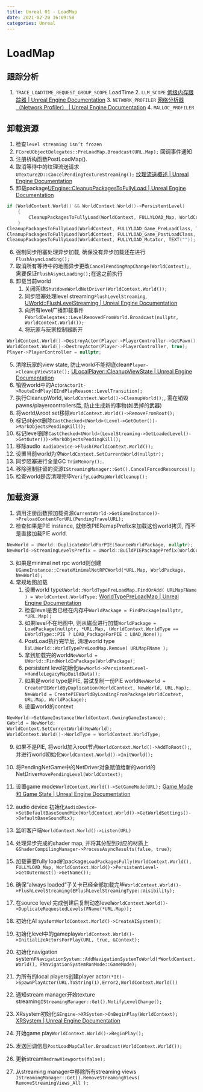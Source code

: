 ```yaml
---
title: Unreal 01 - LoadMap
date: 2021-02-20 16:09:58
categories: Unreal
---
```

# LoadMap

<!--more-->

## 跟踪分析

1. `TRACE_LOADTIME_REQUEST_GROUP_SCOPE`  LoadTime
	2. `LLM_SCOPE` [低级内存跟踪器 | Unreal Engine Documentation](https://docs.unrealengine.com/zh-CN/ProductionPipelines/DevelopmentSetup/Tools/LowLevelMemoryTracker/index.html)
	3. `NETWORK_PROFILER` [网络分析器（Network Profiler） | Unreal Engine Documentation](https://docs.unrealengine.com/zh-CN/InteractiveExperiences/Networking/NetworkProfiler/index.html)
	4. `MALLOC_PROFILER`

## 卸载资源
	
1. 检查`level streaming isn’t frozen`
2. `FCoreUObjectDelegates::PreLoadMap.Broadcast(URL.Map);` 回调事件通知
3. 注册析构函数PostLoadMap().
4. 取消等待中的纹理流送请求`UTexture2D::CancelPendingTextureStreaming();` [纹理流送概述 | Unreal Engine Documentation](https://docs.unrealengine.com/zh-CN/RenderingAndGraphics/Textures/Streaming/Overview/index.html)
5. 卸载package[UEngine::CleanupPackagesToFullyLoad | Unreal Engine Documentation](https://docs.unrealengine.com/en-US/API/Runtime/Engine/Engine/UEngine/CleanupPackagesToFullyLoad/index.html)
```cpp 
if (WorldContext.World() && WorldContext.World()->PersistentLevel)
    {
        CleanupPackagesToFullyLoad(WorldContext, FULLYLOAD_Map, WorldContext.World()->PersistentLevel->GetOutermost()->GetName());
    }
CleanupPackagesToFullyLoad(WorldContext, FULLYLOAD_Game_PreLoadClass, TEXT(""));
CleanupPackagesToFullyLoad(WorldContext, FULLYLOAD_Game_PostLoadClass, TEXT(""));
CleanupPackagesToFullyLoad(WorldContext, FULLYLOAD_Mutator, TEXT(""));
```
6. 强制同步阻塞处理异步加载, 确保没有异步加载还在进行`FlushAsyncLoading();`
7.  取消所有等待中的地图异步更改`CancelPendingMapChange(WorldContext);`, 需要保证`FlushAsyncLoading();`在这之前执行
8. 卸载当前world
   1. 关闭网络`ShutdownWorldNetDriver(WorldContext.World());`
   2.  同步阻塞处理level streaming`FlushLevelStreaming`, [UWorld::FlushLevelStreaming | Unreal Engine Documentation](https://docs.unrealengine.com/en-US/API/Runtime/Engine/Engine/UWorld/FlushLevelStreaming/index.html)
   3.  向所有level广播卸载事件`FWorldDelegates::LevelRemovedFromWorld.Broadcast(nullptr, WorldContext.World());`
   4.  将玩家与玩家控制器断开
```cpp
WorldContext.World()->DestroyActor(Player->PlayerController->GetPawn(), true);
WorldContext.World()->DestroyActor(Player->PlayerController, true);
Player->PlayerController = nullptr;
```
   5.  清除玩家的view state, 防止world不能彻底clean`Player->CleanupViewState();`  [ULocalPlayer::CleanupViewState | Unreal Engine Documentation](https://docs.unrealengine.com/en-US/API/Runtime/Engine/Engine/ULocalPlayer/CleanupViewState/index.html) 
   6.  销毁world中的Actor`ActorIt->RouteEndPlay(EEndPlayReason::LevelTransition);`
   7.  执行CleanupWorld, `WorldContext.World()->CleanupWorld();`, 需在销毁pawns/playercontrollers后, 防止生成新的事物(如丢掉的武器)
   8.  将world从root set移除`WorldContext.World()->RemoveFromRoot();`
   9.  标记object删除`CastChecked<UWorld>(Level->GetOuter())->MarkObjectsPendingKill();`
   10. 标记level删除`CastChecked<UWorld>(LevelStreaming->GetLoadedLevel()->GetOuter())->MarkObjectsPendingKill();`
   11. 移除audio`	AudioDevice->Flush(WorldContext.World());`
   12. 设置当前world为空`WorldContext.SetCurrentWorld(nullptr);`
9.  同步阻塞进行全量GC `TrimMemory();`.
10. 移除强制驻留的资源`IStreamingManager::Get().CancelForcedResources();`
11. 检查world是否清理完毕`VerifyLoadMapWorldCleanup();`

## 加载资源

1.  调用注册函数预加载资源`CurrentWorld->GetGameInstance()->PreloadContentForURL(PendingTravelURL);`
2. 检查如果是PIE instance, 就修改PIERemapPrefix来加载这份world拷贝, 而不是直接加载PIE world.
```cpp
NewWorld = UWorld::DuplicateWorldForPIE(SourceWorldPackage, nullptr);
NewWorld->StreamingLevelsPrefix = UWorld::BuildPIEPackagePrefix(WorldContext.PIEInstance);
```
3. 如果是minimal net rpc world则创建`UGameInstance::CreateMinimalNetRPCWorld(*URL.Map, WorldPackage, NewWorld);`
4. 常规地图加载
   1. 设置world type`UWorld::WorldTypePreLoadMap.FindOrAdd( URLMapFName ) = WorldContext.WorldType;` [WorldTypePreLoadMap | Unreal Engine Documentation](https://docs.unrealengine.com/en-US/API/Runtime/Engine/Engine/UWorld/WorldTypePreLoadMap/index.html)
   2. 检查level是否已经在内存中`WorldPackage = FindPackage(nullptr, *URL.Map);`
   3. 如果level不在地图中, 则从磁盘进行加载`WorldPackage = LoadPackage(nullptr, *URL.Map, (WorldContext.WorldType == EWorldType::PIE ? LOAD_PackageForPIE : LOAD_None));`
   4. PostLoad执行完毕后, 清理world type list.`UWorld::WorldTypePreLoadMap.Remove( URLMapFName );`
   5. 拿到加载完的world`NewWorld = UWorld::FindWorldInPackage(WorldPackage);`
   6.  persistent level初始化`NewWorld->PersistentLevel->HandleLegacyMapBuildData();`
   7.  如果是world type是PIE, 尝试复制一份PIE world`NewWorld = CreatePIEWorldByDuplication(WorldContext, NewWorld, URL.Map);`. `NewWorld = CreatePIEWorldByLoadingFromPackage(WorldContext, URL.Map, WorldPackage);`
   8.  设置world的context
```cpp
NewWorld->SetGameInstance(WorldContext.OwningGameInstance);
GWorld = NewWorld;
WorldContext.SetCurrentWorld(NewWorld);
WorldContext.World()->WorldType = WorldContext.WorldType;
```
   9. 如果不是PIE, 将world加入root节点`WorldContext.World()->AddToRoot();`, 并进行world初始化`WorldContext.World()->InitWorld();`
   10.  将PendingNetGame中的NetDriver对象赋值给新的world的NetDriver`MovePendingLevel(WorldContext);`
   11. 设置game mode`WorldContext.World()->SetGameMode(URL);` [Game Mode 和 Game State | Unreal Engine Documentation](https://docs.unrealengine.com/zh-CN/InteractiveExperiences/Framework/GameMode/index.html)
   12. audio device 初始化`AudioDevice->SetDefaultBaseSoundMix(WorldContext.World()->GetWorldSettings()->DefaultBaseSoundMix);`
   13. 监听客户端`WorldContext.World()->Listen(URL)`
   14. 处理异步完成的shader map, 并将其分配到对应的材质上`GShaderCompilingManager->ProcessAsyncResults(false, true);`
   15. 加载需要fully load的package`LoadPackagesFully(WorldContext.World(), FULLYLOAD_Map, WorldContext.World()->PersistentLevel->GetOutermost()->GetName());`
   16. 确保”always loaded”子关卡已经全部加载完毕`WorldContext.World()->FlushLevelStreaming(EFlushLevelStreamingType::Visibility);`
   17. 在source level 完成创建后复制动态level`WorldContext.World()->DuplicateRequestedLevels(FName(*URL.Map));`
   18. 初始化AI system`WorldContext.World()->CreateAISystem();`
   19. 初始化level中的gameplay`WorldContext.World()->InitializeActorsForPlay(URL, true, &Context);`
   20. 初始化navigation system`FNavigationSystem::AddNavigationSystemToWorld(*WorldContext.World(), FNavigationSystemRunMode::GameMode);`
   21. 为所有的local players创建player actor`(*It)->SpawnPlayActor(URL.ToString(1),Error2,WorldContext.World())`
   22. 通知stream manager开始texture streaming`IStreamingManager::Get().NotifyLevelChange();`
   23. XRsystem初始化`GEngine->XRSystem->OnBeginPlay(WorldContext);`  [XRSystem | Unreal Engine Documentation](https://docs.unrealengine.com/en-US/API/Runtime/Engine/Engine/UEngine/XRSystem/index.html)

1.  开始game play`WorldContext.World()->BeginPlay();`
2.  发送回调信息`PostLoadMapCaller.Broadcast(WorldContext.World());`
3.  更新stream`RedrawViewports(false);`
4.  从streaming manager中移除所有streaming views `IStreamingManager::Get().RemoveStreamingViews( RemoveStreamingViews_All );`
